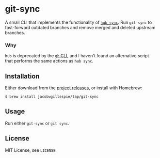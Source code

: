 # git-sync

A small CLI that implements the functionality of [`hub sync`](https://github.com/github/hub). Run `git-sync` to fast-forward outdated branches and remove merged and deleted upstream branches.

### Why

`hub` is deprecated by the [`gh` CLI](https://github.com/cli/cli), and I haven't found an alternative script that performs the same actions as `hub sync`.

## Installation

Either download from the [project releases](https://github.com/jacobwgillespie/git-sync/releases), or install with Homebrew:

```shell
$ brew install jacobwgillespie/tap/git-sync
```

## Usage

Run either `git-sync` or `git sync`.

## License

MIT License, see `LICENSE`
